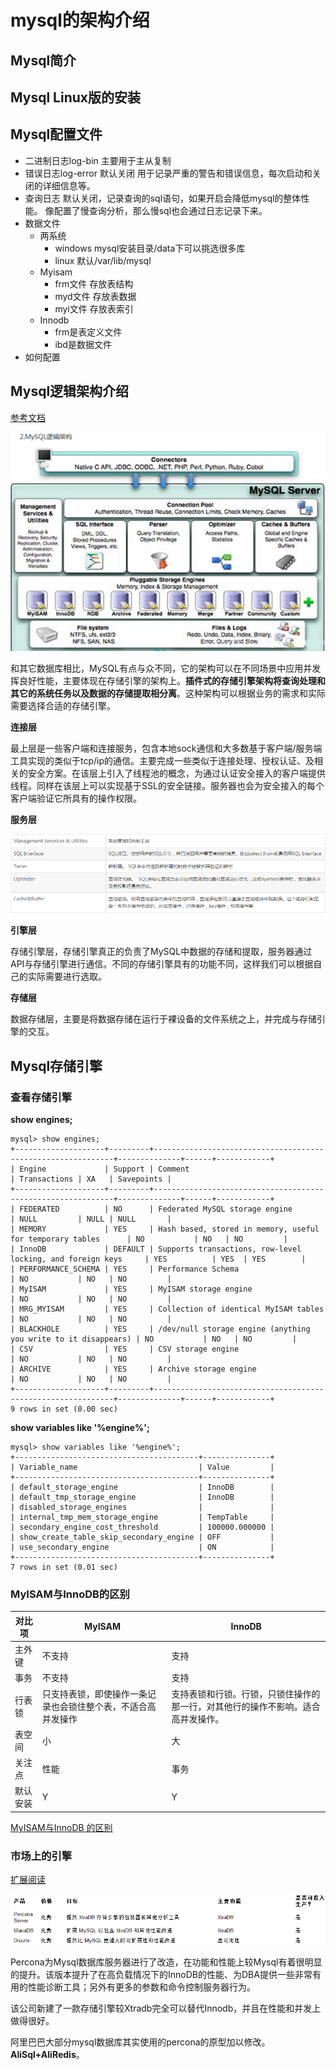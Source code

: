 # mysql的架构介绍

## Mysql简介

## Mysql Linux版的安装

## Mysql配置文件

- 二进制日志log-bin  主要用于主从复制
- 错误日志log-error   默认关闭  用于记录严重的警告和错误信息，每次启动和关闭的详细信息等。
- 查询日志  默认关闭，记录查询的sql语句，如果开启会降低mysql的整体性能。 像配置了慢查询分析，那么慢sql也会通过日志记录下来。
- 数据文件
  - 两系统
    - windows   mysql安装目录/data下可以挑选很多库
    - linux  默认/var/lib/mysql
  - Myisam
    - frm文件    存放表结构
    - myd文件   存放表数据
    - myi文件     存放表索引
  - Innodb
    - frm是表定义文件
    - ibd是数据文件
- 如何配置

## Mysql逻辑架构介绍

[参考文档](https://www.jb51.net/article/154417.htm)

![2019110142053365.png](img/mysqlBase02/2019110142053365.png)

​		和其它数据库相比，MySQL有点与众不同，它的架构可以在不同场景中应用并发挥良好性能，主要体现在存储引擎的架构上。**插件式的存储引擎架构将查询处理和其它的系统任务以及数据的存储提取相分离**。这种架构可以根据业务的需求和实际需要选择合适的存储引擎。

**连接层**

最上层是一些客户端和连接服务，包含本地sock通信和大多数基于客户端/服务端工具实现的类似于tcp/ip的通信。主要完成一些类似于连接处理、授权认证、及相关的安全方案。在该层上引入了线程池的概念，为通过认证安全接入的客户端提供线程。同样在该层上可以实现基于SSL的安全链接。服务器也会为安全接入的每个客户端验证它所具有的操作权限。

**服务层**

![img](img/mysqlBase02/2019110142123067.png)

**引擎层**

存储引擎层，存储引擎真正的负责了MySQL中数据的存储和提取，服务器通过API与存储引擎进行通信。不同的存储引擎具有的功能不同，这样我们可以根据自己的实际需要进行选取。

**存储层**

数据存储层，主要是将数据存储在运行于裸设备的文件系统之上，并完成与存储引擎的交互。

## Mysql存储引擎

### 查看存储引擎

**show engines;**

```
mysql> show engines;
+--------------------+---------+-------------------------------------------------------------+--------------+------+------------+
| Engine             | Support | Comment                                                        | Transactions | XA   | Savepoints |
+--------------------+---------+-------------------------------------------------------------+--------------+------+------------+
| FEDERATED          | NO      | Federated MySQL storage engine                                 | NULL         | NULL | NULL       |
| MEMORY             | YES     | Hash based, stored in memory, useful for temporary tables      | NO           | NO   | NO         |
| InnoDB             | DEFAULT | Supports transactions, row-level locking, and foreign keys     | YES          | YES  | YES        |
| PERFORMANCE_SCHEMA | YES     | Performance Schema                                             | NO           | NO   | NO         |
| MyISAM             | YES     | MyISAM storage engine                                          | NO           | NO   | NO         |
| MRG_MYISAM         | YES     | Collection of identical MyISAM tables                          | NO           | NO   | NO         |
| BLACKHOLE          | YES     | /dev/null storage engine (anything you write to it disappears) | NO           | NO   | NO         |
| CSV                | YES     | CSV storage engine                                             | NO           | NO   | NO         |
| ARCHIVE            | YES     | Archive storage engine                                         | NO           | NO   | NO         |
+--------------------+---------+-------------------------------------------------------------+--------------+------+------------+
9 rows in set (0.00 sec)
```

**show variables like '%engine%';**

```
mysql> show variables like '%engine%';
+-----------------------------------------+---------------+
| Variable_name                           | Value         |
+-----------------------------------------+---------------+
| default_storage_engine                  | InnoDB        |
| default_tmp_storage_engine              | InnoDB        |
| disabled_storage_engines                |               |
| internal_tmp_mem_storage_engine         | TempTable     |
| secondary_engine_cost_threshold         | 100000.000000 |
| show_create_table_skip_secondary_engine | OFF           |
| use_secondary_engine                    | ON            |
+-----------------------------------------+---------------+
7 rows in set (0.01 sec)
```

### MyISAM与InnoDB的区别

| 对比项   | MyISAM                                                       | InnoDB                                                       |
| -------- | ------------------------------------------------------------ | ------------------------------------------------------------ |
| 主外键   | 不支持                                                       | 支持                                                         |
| 事务     | 不支持                                                       | 支持                                                         |
| 行表锁   | 只支持表锁，即使操作一条记录也会锁住整个表，不适合高并发操作 | 支持表锁和行锁。行锁，只锁住操作的那一行，对其他行的操作不影响。适合高并发操作。 |
| 表空间   | 小                                                           | 大                                                           |
| 关注点   | 性能                                                         | 事务                                                         |
| 默认安装 | Y                                                            | Y                                                            |

[MyISAM与InnoDB 的区别](https://blog.csdn.net/qq_35642036/article/details/82820178)

### 市场上的引擎

[扩展阅读](https://blog.csdn.net/zhao9tian/article/details/55261718)

![img](img/mysqlBase02/94_111229163726_1.png)

Percona为Mysql数据库服务器进行了改造，在功能和性能上较Mysql有着很明显的提升。该版本提升了在高负载情况下的InnoDB的性能、为DBA提供一些非常有用的性能诊断工具；另外有更多的参数和命令控制服务器行为。

该公司新建了一款存储引擎较Xtradb完全可以替代Innodb，并且在性能和并发上做得很好。

阿里巴巴大部分mysql数据库其实使用的percona的原型加以修改。**AliSql+AliRedis**。